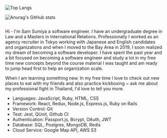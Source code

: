 ![Top Langs](https://github-readme-stats.vercel.app/api/top-langs/?username=samsumiya&hide=rubyhtml&layout=compact)


![Anurag's GitHub stats](https://github-readme-stats.vercel.app/api?username=samsumiya&show_icons=true&theme=dracula)

<img src="" alt='' >

<p2>Hi - I'm Sam Sumiya a software engineer. I have an undergraduate degree in Law and a Masters in International Relations. Professionally I worked as an agency recruiter in Tokyo working with Japanese and English candidates and organizations and when I moved to the Bay Area in 2019, I soon realized my dream of becoming a software developer. I have spent the past year and a bit focused on becoming a software engineer and study a lot in my free time new concepts beyond the course material I was taught and am ready to jump head first to help an organization scale.</p2>

When I am learning something new. In my free time I love to check out new places to eat with my friends and also practice kickboxing ~ ask me about my professional fight in Thailand, I'd love to tell you more.

* Languages: JavaScript, Ruby, HTML, CSS
* Framework: React, Redux, Node.js, Express.js, Ruby on Rails
* Version Control: Git
* Test: Jest, QUnit, Github CI
* Authentication:  Passport.js, Bcrypt, OAuth, JWT
* Database: SQL, Postgres, MongoDB, Redis
* Cloud Service: Google Map API, AWS S3

